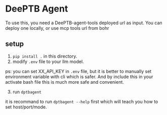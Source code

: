 # DeePTB Agent

To use this, you need a DeePTB-agent-tools deployed url as input.
You can deploy one locally, or use mcp tools url from bohr

## setup

1. `pip install .` in this directory.
2. modify `.env` file to your llm model.

ps: you can set XX_API_KEY in `.env` file, but it is better to manually set environment variable with cli which is safer.
And by include this in your activate bash file this is much more safe and convenient.

3. run `dptbagent`

it is recommand to run `dptbagent --help` first which will teach you how to set host/port/mode.